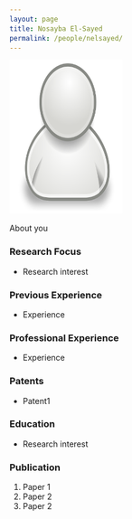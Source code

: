 ```yaml
---
layout: page
title: Nosayba El-Sayed
permalink: /people/nelsayed/
---
```

![nelsayed](/people/nelsayed/small.png)


About you

### Research Focus
- Research interest 


### Previous Experience
- Experience


### Professional Experience
- Experience


### Patents
- Patent1


### Education
- Research interest 


### Publication 
1. Paper 1
2. Paper 2
3. Paper 2




